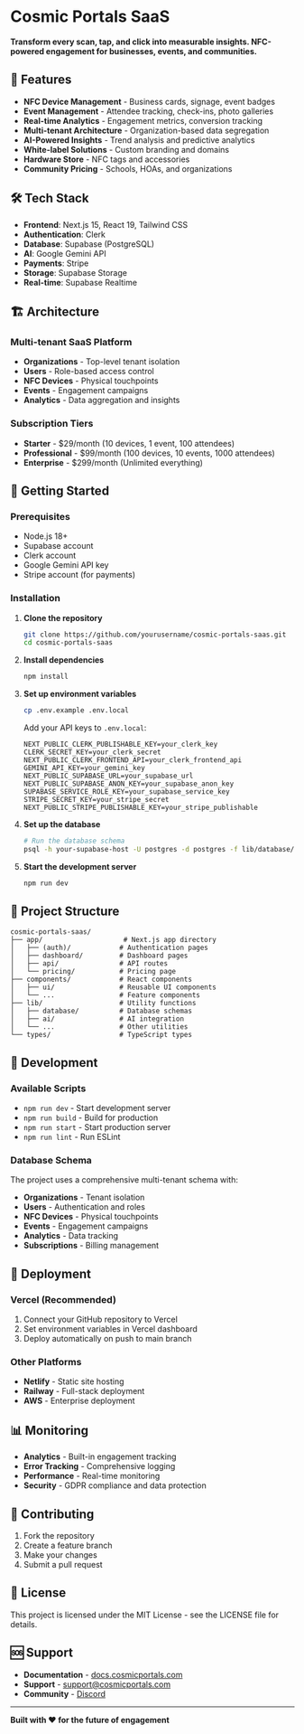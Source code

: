 # Cosmic Portals SaaS

**Transform every scan, tap, and click into measurable insights. NFC-powered engagement for businesses, events, and communities.**

## 🚀 Features

- **NFC Device Management** - Business cards, signage, event badges
- **Event Management** - Attendee tracking, check-ins, photo galleries
- **Real-time Analytics** - Engagement metrics, conversion tracking
- **Multi-tenant Architecture** - Organization-based data segregation
- **AI-Powered Insights** - Trend analysis and predictive analytics
- **White-label Solutions** - Custom branding and domains
- **Hardware Store** - NFC tags and accessories
- **Community Pricing** - Schools, HOAs, and organizations

## 🛠️ Tech Stack

- **Frontend**: Next.js 15, React 19, Tailwind CSS
- **Authentication**: Clerk
- **Database**: Supabase (PostgreSQL)
- **AI**: Google Gemini API
- **Payments**: Stripe
- **Storage**: Supabase Storage
- **Real-time**: Supabase Realtime

## 🏗️ Architecture

### Multi-tenant SaaS Platform
- **Organizations** - Top-level tenant isolation
- **Users** - Role-based access control
- **NFC Devices** - Physical touchpoints
- **Events** - Engagement campaigns
- **Analytics** - Data aggregation and insights

### Subscription Tiers
- **Starter** - $29/month (10 devices, 1 event, 100 attendees)
- **Professional** - $99/month (100 devices, 10 events, 1000 attendees)
- **Enterprise** - $299/month (Unlimited everything)

## 🚀 Getting Started

### Prerequisites
- Node.js 18+
- Supabase account
- Clerk account
- Google Gemini API key
- Stripe account (for payments)

### Installation

1. **Clone the repository**
   ```bash
   git clone https://github.com/yourusername/cosmic-portals-saas.git
   cd cosmic-portals-saas
   ```

2. **Install dependencies**
   ```bash
   npm install
   ```

3. **Set up environment variables**
   ```bash
   cp .env.example .env.local
   ```
   
   Add your API keys to `.env.local`:
   ```
   NEXT_PUBLIC_CLERK_PUBLISHABLE_KEY=your_clerk_key
   CLERK_SECRET_KEY=your_clerk_secret
   NEXT_PUBLIC_CLERK_FRONTEND_API=your_clerk_frontend_api
   GEMINI_API_KEY=your_gemini_key
   NEXT_PUBLIC_SUPABASE_URL=your_supabase_url
   NEXT_PUBLIC_SUPABASE_ANON_KEY=your_supabase_anon_key
   SUPABASE_SERVICE_ROLE_KEY=your_supabase_service_key
   STRIPE_SECRET_KEY=your_stripe_secret
   NEXT_PUBLIC_STRIPE_PUBLISHABLE_KEY=your_stripe_publishable
   ```

4. **Set up the database**
   ```bash
   # Run the database schema
   psql -h your-supabase-host -U postgres -d postgres -f lib/database/cosmic-portals-schema.sql
   ```

5. **Start the development server**
   ```bash
   npm run dev
   ```

## 📁 Project Structure

```
cosmic-portals-saas/
├── app/                    # Next.js app directory
│   ├── (auth)/            # Authentication pages
│   ├── dashboard/         # Dashboard pages
│   ├── api/               # API routes
│   └── pricing/           # Pricing page
├── components/            # React components
│   ├── ui/                # Reusable UI components
│   └── ...                # Feature components
├── lib/                   # Utility functions
│   ├── database/          # Database schemas
│   ├── ai/                # AI integration
│   └── ...                # Other utilities
└── types/                 # TypeScript types
```

## 🔧 Development

### Available Scripts
- `npm run dev` - Start development server
- `npm run build` - Build for production
- `npm run start` - Start production server
- `npm run lint` - Run ESLint

### Database Schema
The project uses a comprehensive multi-tenant schema with:
- **Organizations** - Tenant isolation
- **Users** - Authentication and roles
- **NFC Devices** - Physical touchpoints
- **Events** - Engagement campaigns
- **Analytics** - Data tracking
- **Subscriptions** - Billing management

## 🚀 Deployment

### Vercel (Recommended)
1. Connect your GitHub repository to Vercel
2. Set environment variables in Vercel dashboard
3. Deploy automatically on push to main branch

### Other Platforms
- **Netlify** - Static site hosting
- **Railway** - Full-stack deployment
- **AWS** - Enterprise deployment

## 📊 Monitoring

- **Analytics** - Built-in engagement tracking
- **Error Tracking** - Comprehensive logging
- **Performance** - Real-time monitoring
- **Security** - GDPR compliance and data protection

## 🤝 Contributing

1. Fork the repository
2. Create a feature branch
3. Make your changes
4. Submit a pull request

## 📄 License

This project is licensed under the MIT License - see the LICENSE file for details.

## 🆘 Support

- **Documentation** - [docs.cosmicportals.com](https://docs.cosmicportals.com)
- **Support** - [support@cosmicportals.com](mailto:support@cosmicportals.com)
- **Community** - [Discord](https://discord.gg/cosmicportals)

---

**Built with ❤️ for the future of engagement**